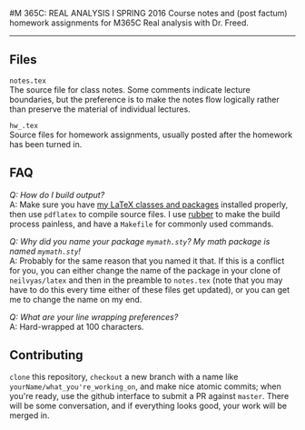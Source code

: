 #M 365C: REAL ANALYSIS I SPRING 2016
Course notes and (post factum) homework assignments for M365C Real analysis with Dr. Freed.

* * *

Files
-----

`notes.tex`  
The source file for class notes. Some comments indicate lecture boundaries, but the preference is to make the notes flow logically rather than preserve the material of individual lectures.

`hw_.tex`  
Source files for homework assignments, usually posted after the homework has been turned in.

FAQ
---

*Q: How do I build output?*  
A: Make sure you have [my LaTeX classes and packages](github.com/neilvyas/latex) installed properly, then use `pdflatex` to compile source files. I use [rubber](http://tex.blogoverflow.com/2011/12/building-documents-with-rubber/) to make the build process painless, and have a `Makefile` for commonly used commands.

*Q: Why did you name your package `mymath.sty`? My math package is named `mymath.sty`!*  
A: Probably for the same reason that you named it that. If this is a conflict for you, you can either change the name of the package in your clone of `neilvyas/latex` and then in the preamble to `notes.tex` (note that you may have to do this every time either of these files get updated), or you can get me to change the name on my end.

*Q: What are your line wrapping preferences?*   
A: Hard-wrapped at 100 characters.

Contributing
------------

`clone` this repository, `checkout` a new branch with a name like `yourName/what_you're_working_on`, and make nice atomic commits; when you're ready, use the github interface to submit a PR against `master`. There will be some conversation, and if everything looks good, your work will be merged in.
